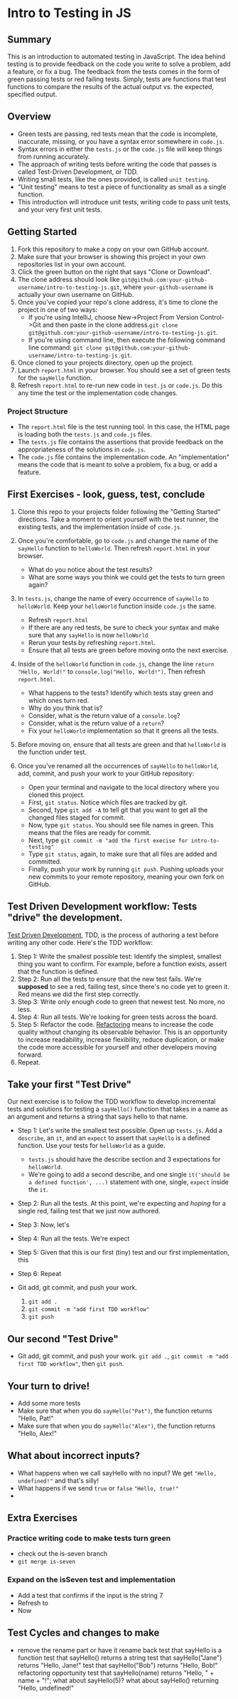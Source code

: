 # Intro to Testing in JS

## Summary
This is an introduction to automated testing in JavaScript. The idea behind testing is to provide feedback on the code you write to solve a problem, add a feature, or fix a bug. The feedback from the tests comes in the form of green passing tests or red failing tests. Simply, tests are functions that test functions to compare the results of the actual output vs. the expected, specified output.

## Overview
- Green tests are passing, red tests mean that the code is incomplete, inaccurate, missing, or you have a syntax error somewhere in `code.js`.
- Syntax errors in either the `tests.js` or the `code.js` file will keep things from running accurately.
- The approach of writing tests before writing the code that passes is called Test-Driven Development, or TDD.
- Writing small tests, like the ones provided, is called `unit testing`.
- "Unit testing" means to test a piece of functionality as small as a single function.
- This introduction will introduce unit tests, writing code to pass unit tests, and your very first unit tests.

## Getting Started
1. Fork this repository to make a copy on your own GitHub account.
1. Make sure that your browser is showing this project in your own repositories list in your own account.
1. Click the green button on the right that says "Clone or Download". 
1. The clone address should look like `git@github.com:your-github-username/intro-to-testing-js.git`, where `your-github-username` is actually your own username on GitHub.
1. Once you've copied your repo's clone address, it's time to clone the project in one of two ways: 
    - If you're using IntelliJ, choose New->Project From Version Control->Git and then paste in the clone address.`git clone git@github.com:your-github-username/intro-to-testing-js.git`.
    - If you're using command line, then execute the following command line command: `git clone git@github.com:your-github-username/intro-to-testing-js.git`.
1. Once cloned to your projects directory, open up the project.
1. Launch `report.html` in your browser. You should see a set of green tests for the `sayHello` function.
1. Refresh `report.html` to re-run new code in `test.js` or `code.js`. Do this any time the test or the implementation code changes.

### Project Structure
- The `report.html` file is the test running tool. In this case, the HTML page is loading both the `tests.js` and `code.js` files.
- The `tests.js` file contains the assertions that provide feedback on the appropriateness of the solutions in `code.js`.
- The `code.js` file contains the implementation code. An "implementation" means the code that is meant to solve a problem, fix a bug, or add a feature.

## First Exercises - look, guess, test, conclude

1. Clone this repo to your projects folder following the "Getting Started" directions. Take a moment to orient yourself with the test runner, the existing tests, and the implementation inside of `code.js`.

1. Once you're comfortable, go to `code.js` and change the name of the `sayHello` function to `helloWorld`. Then refresh `report.html` in your browser.
    - What do you notice about the test results?
    - What are some ways you think we could get the tests to turn green again?
    
1. In `tests.js`, change the name of every occurrence of `sayHello` to `helloWorld`. Keep your `helloWorld` function inside `code.js` the same.
    - Refresh `report.html`
    - If there are any red tests, be sure to check your syntax and make sure that any `sayHello` is now `helloWorld`
    - Rerun your tests by refreshing `report.html`.
    - Ensure that all tests are green before moving onto the next exercise.

1. Inside of the `helloWorld` function in `code.js`, change the line `return "Hello, World!"` to `console.log("Hello, World!")`. Then refresh `report.html`.
    - What happens to the tests? Identify which tests stay green and which ones turn red. 
    - Why do you think that is?
    - Consider, what is the return value of a `console.log`?
    - Consider, what is the return value of a `return`?
    - Fix your `helloWorld` implementation so that it greens all the tests.

1. Before moving on, ensure that all tests are green and that `helloWorld` is the function under test.

1. Once you've renamed all the occurrences of `sayHello` to `helloWorld`, add, commit, and push your work to your GitHub repository:
    - Open your terminal and navigate to the local directory where you cloned this project. 
    - First, `git status`. Notice which files are tracked by git.
    - Second, type `git add -A` to tell git that you want to get all the changed files staged for commit.
    - Now, type `git status`. You should see file names in green. This means that the files are ready for commit.
    - Next, type `git commit -m "add the first execise for intro-to-testing"`
    - Type `git status`, again, to make sure that all files are added and committed.
    - Finally, push your work by running `git push`. Pushing uploads your new commits to your remote repository, meaning your own fork on GitHub.

## Test Driven Development workflow: Tests "drive" the development.
[Test Driven Development](https://en.wikipedia.org/wiki/Test-driven_development), TDD, is the process of authoring a test before writing any other code. Here's the TDD workflow:
1. Step 1: Write the smallest possible test: Identify the simplest, smallest thing you want to confirm. For example, before a function exists, assert that the function is defined.
2. Step 2: Run all the tests to ensure that the new test fails. We're **supposed** to see a red, failing test, since there's no code yet to green it. Red means we did the first step correctly.
3. Step 3: Write only enough code to green that newest test. No more, no less.
4. Step 4: Run all tests. We're looking for green tests across the board.
5. Step 5: Refactor the code. [Refactoring](https://martinfowler.com/bliki/DefinitionOfRefactoring.html) means to increase the code quality without changing its observable behavior. This is an opportunity to increase readability, increase flexibility, reduce duplication, or make the code more accessible for yourself and other developers moving forward. 
6. Repeat.

## Take your first "Test Drive"
Our next exercise is to follow the TDD workflow to develop incremental tests and solutions for testing a `sayHello()` function that takes in a name as an argument and returns a string that says hello to that name.
- Step 1: Let's write the smallest test possible. Open up `tests.js`. Add a `describe`, an `it`, and an `expect` to assert that `sayHello` is a defined function. Use your tests for `helloWorld` as a guide. 
    - `tests.js` should have the describe section and 3 expectations for `helloWorld`.
    - We're going to add a second describe, and one single `it('should be a defined function', ...)` statement with one, single, `expect` inside the `it`.
- Step 2: Run all the tests. At this point, we're expecting and *hoping* for a single red, failing test that we just now authored.
- Step 3: Now, let's 
- Step 4: Run all the tests. We're expect
- Step 5: Given that this is our first (tiny) test and our first implementation, this
- Step 6: Repeat

- Git add, git commit, and push your work. 
    1. `git add .`
    2. `git commit -m "add first TDD workflow"` 
    3. `git push`

## Our second "Test Drive" 

- Git add, git commit, and push your work. `git add .`, `git commit -m "add first TDD workflow"`, then `git push`.

## Your turn to drive! 
- Add some more tests
- Make sure that when you do `sayHello("Pat")`, the function returns "Hello, Pat!"
- Make sure that when you do `sayHello("Alex")`, the function returns "Hello, Alex!"


## What about incorrect inputs?     
- What happens when we call sayHello with no input? We get `"Hello, undefined!"` and that's silly!
- What happens if we send `true` or `false` `"Hello, true!"`
- 




## Extra Exercises

### Practice writing code to make tests turn green

- check out the is-seven branch
- `git merge is-seven`


### Expand on the isSeven test and implementation
- Add a test that confirms if the input is the string 7
- Refresh to 
- Now


## Test Cycles and changes to make
- remove the rename part or have it rename back
test that sayHello is a function
test that sayHello() returns a string
test that sayHello("Jane") returns "Hello, Jane!"
test that sayHello("Bob") returns "Hello, Bob!"
refactoring opportunity
test that sayHello(name) returns "Hello, " + name + "!";
what about sayHello(5)?
what about sayHello() returning "Hello, undefined!"
